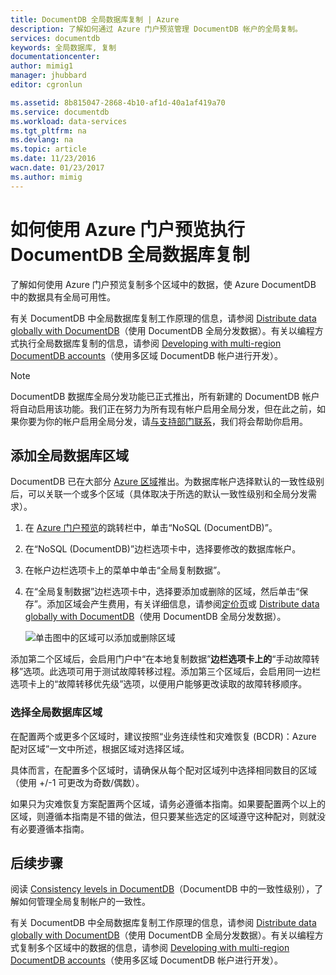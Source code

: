 ```yaml
---
title: DocumentDB 全局数据库复制 | Azure
description: 了解如何通过 Azure 门户预览管理 DocumentDB 帐户的全局复制。
services: documentdb
keywords: 全局数据库, 复制
documentationcenter: 
author: mimig1
manager: jhubbard
editor: cgronlun

ms.assetid: 8b815047-2868-4b10-af1d-40a1af419a70
ms.service: documentdb
ms.workload: data-services
ms.tgt_pltfrm: na
ms.devlang: na
ms.topic: article
ms.date: 11/23/2016
wacn.date: 01/23/2017
ms.author: mimig
---
```


# 如何使用 Azure 门户预览执行 DocumentDB 全局数据库复制

了解如何使用 Azure 门户预览复制多个区域中的数据，使 Azure DocumentDB 中的数据具有全局可用性。

有关 DocumentDB 中全局数据库复制工作原理的信息，请参阅 [Distribute data globally with DocumentDB](./documentdb-distribute-data-globally.md)（使用 DocumentDB 全局分发数据）。有关以编程方式执行全局数据库复制的信息，请参阅 [Developing with multi-region DocumentDB accounts](./documentdb-developing-with-multiple-regions.md)（使用多区域 DocumentDB 帐户进行开发）。

> [!NOTE]
DocumentDB 数据库全局分发功能已正式推出，所有新建的 DocumentDB 帐户将自动启用该功能。我们正在努力为所有现有帐户启用全局分发，但在此之前，如果你要为你的帐户启用全局分发，请[与支持部门联系](https://portal.azure.cn/?#blade/Microsoft_Azure_Support/HelpAndSupportBlade)，我们将会帮助你启用。
> 
> 

## <a id="addregion"></a>添加全局数据库区域
DocumentDB 已在大部分 [Azure 区域][azureregions]推出。为数据库帐户选择默认的一致性级别后，可以关联一个或多个区域（具体取决于所选的默认一致性级别和全局分发需求）。

1. 在 [Azure 门户预览](https://portal.azure.cn/)的跳转栏中，单击“NoSQL \(DocumentDB\)”。
2. 在“NoSQL \(DocumentDB\)”边栏选项卡中，选择要修改的数据库帐户。
3. 在帐户边栏选项卡上的菜单中单击“全局复制数据”。
4. 在“全局复制数据”边栏选项卡中，选择要添加或删除的区域，然后单击“保存”。添加区域会产生费用，有关详细信息，请参阅[定价页](https://www.azure.cn/pricing/details/documentdb/)或 [Distribute data globally with DocumentDB](./documentdb-distribute-data-globally.md)（使用 DocumentDB 全局分发数据）。

    ![单击图中的区域可以添加或删除区域][1]  

添加第二个区域后，会启用门户中“在本地复制数据”**边栏选项卡上的**“手动故障转移”选项。此选项可用于测试故障转移过程。添加第三个区域后，会启用同一边栏选项卡上的“故障转移优先级”选项，以便用户能够更改读取的故障转移顺序。

### 选择全局数据库区域
在配置两个或更多个区域时，建议按照“业务连续性和灾难恢复 \(BCDR\)：Azure 配对区域”一文中所述，根据区域对选择区域。

具体而言，在配置多个区域时，请确保从每个配对区域列中选择相同数目的区域（使用 +/-1 可更改为奇数/偶数）。

如果只为灾难恢复方案配置两个区域，请务必遵循本指南。如果要配置两个以上的区域，则遵循本指南是不错的做法，但只要某些选定的区域遵守这种配对，则就没有必要遵循本指南。

<!---
## <a id="selectwriteregion"></a>Select the write region

While all regions associated with your DocumentDB database account can serve reads (both, single item as well as multi-item paginated reads) and queries, only one region can actively receive the write (insert, upsert, replace, delete) requests. To set the active write region, do the following  

1. In the **NoSQL (DocumentDB)** blade, select the database account to modify.
2. In the account blade, if the **All Settings** blade is not already opened, click **All Settings**.
3. In the **All Settings** blade, click **Write Region Priority**.
    ![Change the write region under DocumentDB Account > Settings > Add/Remove Regions][2]
4. Click and drag regions to order the list of regions. The first region in the list of regions is the active write region.
    ![Change the write region by reordering the region list under DocumentDB Account > Settings > Change Write Regions][3]
-->

## <a id="next"></a>后续步骤
阅读 [Consistency levels in DocumentDB](./documentdb-consistency-levels.md)（DocumentDB 中的一致性级别），了解如何管理全局复制帐户的一致性。

有关 DocumentDB 中全局数据库复制工作原理的信息，请参阅 [Distribute data globally with DocumentDB](./documentdb-distribute-data-globally.md)（使用 DocumentDB 全局分发数据）。有关以编程方式复制多个区域中的数据的信息，请参阅 [Developing with multi-region DocumentDB accounts](./documentdb-developing-with-multiple-regions.md)（使用多区域 DocumentDB 帐户进行开发）。

<!--Image references-->
[1]: ./media/documentdb-portal-global-replication/documentdb-add-region.png
[2]: ./media/documentdb-portal-global-replication/documentdb_change_write_region-1.png
[3]: ./media/documentdb-portal-global-replication/documentdb_change_write_region-2.png

<!--Reference style links - using these makes the source content way more readable than using inline links-->

[consistency]: ./documentdb-consistency-levels.md
[azureregions]: https://azure.microsoft.com/zh-cn/regions/
[offers]: https://www.azure.cn/pricing/details/documentdb/

<!---HONumber=Mooncake_0109_2017-->
<!---Update_Description: wording update -->